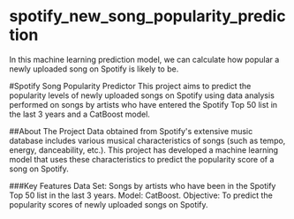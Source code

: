 # spotify_new_song_popularity_prediction
In this machine learning prediction model, we can calculate how popular a newly uploaded song on Spotify is likely to be.

#Spotify Song Popularity Predictor
This project aims to predict the popularity levels of newly uploaded songs on Spotify using data analysis performed on songs by artists who have entered the Spotify Top 50 list in the last 3 years and a CatBoost model.

##About The Project
Data obtained from Spotify's extensive music database includes various musical characteristics of songs (such as tempo, energy, danceability, etc.). This project has developed a machine learning model that uses these characteristics to predict the popularity score of a song on Spotify.

###Key Features
Data Set: Songs by artists who have been in the Spotify Top 50 list in the last 3 years.
Model: CatBoost.
Objective: To predict the popularity scores of newly uploaded songs on Spotify.

